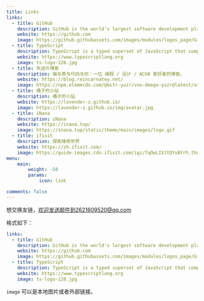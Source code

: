 ```yaml
---
title: Links
links:
  - title: GitHub
    description: GitHub is the world's largest software development platform.
    website: https://github.com
    image: https://github.githubassets.com/images/modules/logos_page/GitHub-Mark.png
  - title: TypeScript
    description: TypeScript is a typed superset of JavaScript that compiles to plain JavaScript.
    website: https://www.typescriptlang.org
    image: ts-logo-128.jpg
  - title: 失迹の博客
    description: 猫与茶与代码与你：一位 编程 / 设计 / ACGN 爱好者的博客。
    website: https://blog.reincarnatey.net/
    image: https://npm.elemecdn.com/@mitr-yuzr/vno-dmego-yuzr@latest/assets/img/headimg.png
  - title: 橘子的小站
    description: 橘子的小站
    website: https://lavender-z.github.io/
    image: https://lavender-z.github.io/img/avatar.jpg
  - title: iNana
    description: iNana
    website: https://inana.top/
    image: https://inana.top/static/theme/main/images/logo.gif
  - title: ifixit
    description: 探索维修世界
    website: https://zh.ifixit.com/
    image: https://guide-images.cdn.ifixit.com/igi/fqOwLIXJtQYvBYrh.thumbnail
menu:
    main: 
        weight: -50
        params:
            icon: link

comments: false
---
```



想交换友链，欢迎发送邮件到2621609520@qq.com

格式如下：

```yaml
links:
  - title: GitHub
    description: GitHub is the world's largest software development platform.
    website: https://github.com
    image: https://github.githubassets.com/images/modules/logos_page/GitHub-Mark.png
  - title: TypeScript
    description: TypeScript is a typed superset of JavaScript that compiles to plain JavaScript.
    website: https://www.typescriptlang.org
    image: ts-logo-128.jpg
```


`image` 可以是本地图片或者外部链接。

